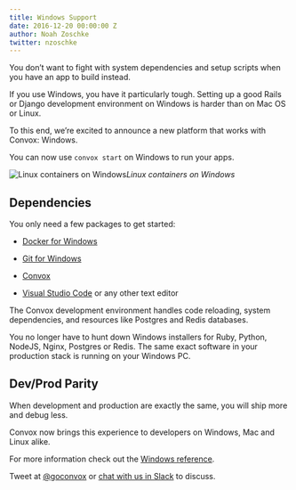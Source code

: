 ```yaml
---
title: Windows Support
date: 2016-12-20 00:00:00 Z
author: Noah Zoschke
twitter: nzoschke
---
```


You don’t want to fight with system dependencies and setup scripts when you have an app to build instead. 

If you use Windows, you have it particularly tough. Setting up a good Rails or Django development environment on Windows is harder than on Mac OS or Linux.

To this end, we’re excited to announce a new platform that works with Convox: Windows. 

You can now use `convox start` on Windows to run your apps.

![Linux containers on Windows](https://cdn-images-1.medium.com/max/2000/1*9_KVE2GHgC3YwTVU-CBAsg.png)*Linux containers on Windows*

<!--more-->

## Dependencies

You only need a few packages to get started:

* [Docker for Windows](https://docs.docker.com/docker-for-windows/)

* [Git for Windows](https://git-for-windows.github.io/)

* [Convox](https://dl.equinox.io/convox/convox/stable)

* [Visual Studio Code](https://code.visualstudio.com/) or any other text editor

The Convox development environment handles code reloading, system dependencies, and resources like Postgres and Redis databases.

You no longer have to hunt down Windows installers for Ruby, Python, NodeJS, Nginx, Postgres or Redis. The same exact software in your production stack is running on your Windows PC.

## Dev/Prod Parity

When development and production are exactly the same, you will ship more and debug less.

Convox now brings this experience to developers on Windows, Mac and Linux alike.

For more information check out the [Windows reference](https://convox.com/docs/windows/).

Tweet at [@goconvox](https://twitter.com/goconvox) or [chat with us in Slack](http://invite.convox.com/) to discuss.


